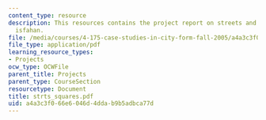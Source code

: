 ```yaml
---
content_type: resource
description: This resources contains the project report on streets and squares in
  isfahan.
file: /media/courses/4-175-case-studies-in-city-form-fall-2005/a4a3c3f066e6046d4ddab9b5adbca77d_strts_squares.pdf
file_type: application/pdf
learning_resource_types:
- Projects
ocw_type: OCWFile
parent_title: Projects
parent_type: CourseSection
resourcetype: Document
title: strts_squares.pdf
uid: a4a3c3f0-66e6-046d-4dda-b9b5adbca77d
---
```

